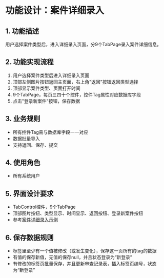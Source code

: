 # 功能设计：案件详细录入

## 1. 功能描述
用户选择案件类型后，进入详细录入页面，分9个TabPage录入案件详细信息。

## 2. 功能实现流程
1. 用户选择案件类型后进入详细录入页面
2. 顶部左侧图片按钮返回主页面，右上角"返回"按钮返回类型选择
3. 顶部显示案件类型、页面打开时间
4. 9个TabPage，每页三四十个控件，控件Tag属性对应数据库字段
5. 点击"登录新案件"按钮，保存数据

## 3. 业务规则
- 所有控件Tag需与数据库字段一一对应
- 数据批量导入
- 支持返回、保存、提交

## 4. 使用角色
- 所有系统用户

## 5. 界面设计要求
- TabControl控件，9个TabPage
- 顶部图片按钮、类型显示、时间显示、返回按钮、登录新案件按钮
- 参考[案件详细录入示例](./UIDesign/案件详细录入示例.html) 

## 6. 保存数据规则
- 标签里至少有一个值被修改（或发生变化），保存这一页所有的tag的数据
- 有值的保存新值，无值的保存null，并且状态登录为“新登录”
- 有修改的标签页批量保存，并且更新审查记录表，插入标签页编号，状态为“新登录”